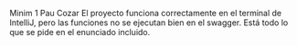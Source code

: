 Minim 1 Pau Cozar
El proyecto funciona correctamente en el terminal de IntelliJ, pero las funciones no se ejecutan bien en el swagger.
Está todo lo que se pide en el enunciado incluido.

